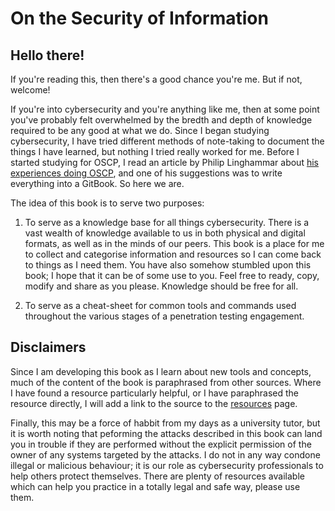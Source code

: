 # On the Security of Information

## Hello there!

If you're reading this, then there's a good chance you're me. But if not, welcome!

If you're into cybersecurity and you're anything like me, then at some point you've probably felt overwhelmed by the bredth and depth of knowledge required to be any good at what we do. Since I began studying cybersecurity, I have tried different methods of note-taking to document the things I have learned, but nothing I tried really worked for me. Before I started studying for OSCP, I read an article by Philip Linghammar about [his experiences doing OSCP](https://xapax.github.io/blog/2017/01/14/OSCP.html), and one of his suggestions was to write everything into a GitBook. So here we are.

The idea of this book is to serve two purposes:

 1. To serve as a knowledge base for all things cybersecurity. There is a vast wealth of knowledge available to us in both physical and digital formats, as well as in the minds of our peers. This book is a place for me to collect and categorise information and resources so I can come back to things as I need them. You have also somehow stumbled upon this book; I hope that it can be of some use to you. Feel free to ready, copy, modify and share as you please. Knowledge should be free for all.

 2. To serve as a cheat-sheet for common tools and commands used throughout the various stages of a penetration testing engagement. 

## Disclaimers

Since I am developing this book as I learn about new tools and concepts, much of the content of the book is paraphrased from other sources. Where I have found a resource particularly helpful, or I have paraphrased the resource directly, I will add a link to the source to the [resources](appendices/resources.md) page.

Finally, this may be a force of habbit from my days as a university tutor, but it is worth noting that peforming the attacks described in this book can land you in trouble if they are performed without the explicit permission of the owner of any systems targeted by the attacks. I do not in any way condone illegal or malicious behaviour; it is our role as cybersecurity professionals to help others protect themselves. There are plenty of resources available which can help you practice in a totally legal and safe way, please use them.
